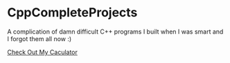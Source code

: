 # CppCompleteProjects
A complication of damn difficult C++ programs I built when I was smart and I forgot them all now :)

[Check Out My Caculator](/veritasestmoi/CppCompleteProjects/Caculator/)

